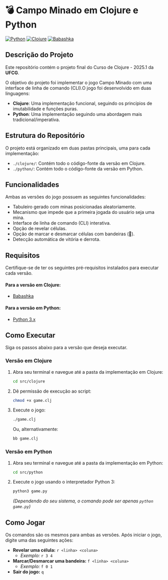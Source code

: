# 💣 Campo Minado em Clojure e Python

[![Python](https://img.shields.io/badge/Python-3.x-blue.svg?style=for-the-badge&logo=python)](https://www.python.org/downloads/) [![Clojure](https://img.shields.io/badge/Clojure-1.11+-green.svg?style=for-the-badge&logo=clojure)](https://clojure.org/) [![Babashka](https://img.shields.io/badge/Runs%20with-Babashka-purple.svg?style=for-the-badge)](https://babashka.org/)

## Descrição do Projeto

Este repositório contém o projeto final do Curso de Clojure - 2025.1 da **UFCG**.

O objetivo do projeto foi implementar o jogo Campo Minado com uma interface de linha de comando (CLI).O jogo foi desenvolvido em duas linguagens:

-   **Clojure**: Uma implementação funcional, seguindo os princípios de imutabilidade e funções puras.
-   **Python**: Uma implementação seguindo uma abordagem mais tradicional/imperativa.

## Estrutura do Repositório

O projeto está organizado em duas pastas principais, uma para cada implementação:

-   `./clojure/`: Contém todo o código-fonte da versão em Clojure.
-   `./python/`: Contém todo o código-fonte da versão em Python.

## Funcionalidades

Ambas as versões do jogo possuem as seguintes funcionalidades:

-   Tabuleiro gerado com minas posicionadas aleatoriamente.
-   Mecanismo que impede que a primeira jogada do usuário seja uma mina.
-   Interface de linha de comando (CLI) interativa.
-   Opção de revelar células.
-   Opção de marcar e desmarcar células com bandeiras (🚩).
-   Detecção automática de vitória e derrota.

## Requisitos

Certifique-se de ter os seguintes pré-requisitos instalados para executar cada versão.

#### Para a versão em Clojure:
-   [Babashka](https://github.com/babashka/babashka#installation)

#### Para a versão em Python:
-   [Python 3.x](https://www.python.org/downloads/)

## Como Executar

Siga os passos abaixo para a versão que deseja executar.

### Versão em Clojure

1.  Abra seu terminal e navegue até a pasta da implementação em Clojure:
    ```sh
    cd src/clojure
    ```
2.  Dê permissão de execução ao script:
    ```sh
    chmod +x game.clj
    ```
3.  Execute o jogo:
    ```sh
    ./game.clj
    ```
    Ou, alternativamente:
    ```sh
    bb game.clj
    ```

### Versão em Python

1.  Abra seu terminal e navegue até a pasta da implementação em Python:
    ```sh
    cd src/python
    ```
2.  Execute o jogo usando o interpretador Python 3:
    ```sh
    python3 game.py
    ```
    *(Dependendo do seu sistema, o comando pode ser apenas `python game.py`)*

## Como Jogar

Os comandos são os mesmos para ambas as versões. Após iniciar o jogo, digite uma das seguintes ações:

-   **Revelar uma célula:** `r <linha> <coluna>`
    -   *Exemplo:* `r 3 4`
-   **Marcar/Desmarcar uma bandeira:** `f <linha> <coluna>`
    -   *Exemplo:* `f 0 1`
-   **Sair do jogo:** `q`
